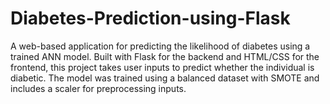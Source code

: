 # Diabetes-Prediction-using-Flask
A web-based application for predicting the likelihood of diabetes using a trained ANN model. Built with Flask for the backend and HTML/CSS for the frontend, this project takes user inputs to predict whether the individual is diabetic. The model was trained using a balanced dataset with SMOTE and includes a scaler for preprocessing inputs.
